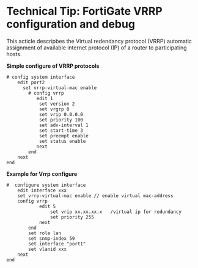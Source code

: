 # Technical Tip: FortiGate VRRP configuration and debug

This acticle descripbes the Virtual redendancy protocol (VRRP) automatic assignment of available internet protocol (IP) of a router to participating hosts. 

**Simple configure of VRRP protocols**

    # config system interface
        edit port2
          set vrrp-virtual-mac enable
            # config vrrp
               edit 1
                set version 2
                set vrgrp 0
                set vrip 0.0.0.0
                set priority 100
                set adv-interval 1
                set start-time 3
                set preempt enable
                set status enable
               next
            end
        next
    end

**Example for Vrrp configure**

    #  configure system interface
        edit interface xxx
        set vrrp-virtual-mac enable // enable virtual mac-address
        config vrrp
                edit 5
                    set vrip xx.xx.xx.x   /virtual ip for redundancy
                    set priority 255
                next
            end
            set role lan
            set snmp-index 59
            set interface "port1"
            set vlanid xxx
        next
    end
    
